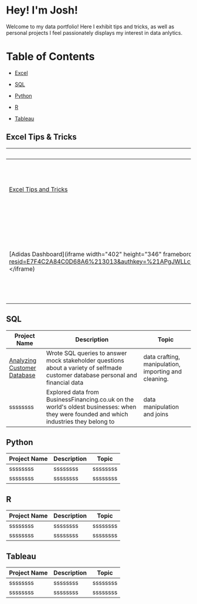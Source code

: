 # **Hey! I'm Josh!**
Welcome to my data portfolio! Here I exhibit tips and tricks, as well as personal projects I feel passionately displays my interest in data anlytics.
# Table of Contents
* [Excel](#Excel-Tips--Tricks)
  
* [SQL](#SQL)

* [Python](#Python)

* [R](#R)

* [Tableau](#Tableau)

## Excel Tips & Tricks
Project Name  | Description   |  Topic
------------- | ------------- | ------------------
 [Excel Tips and Tricks](https://github.com/Josh9182/Excel-Tips-and-Tricks)| Wrote Excel functions that assist with expediting the data analysis process. | data cleaning, advanced charting, and data formating.
[Adidas Dashboard](iframe width="402" height="346" frameborder="0" scrolling="no" src="https://onedrive.live.com/embed?resid=E7F4C2A84C0D68A6%213013&authkey=%21APgJWLLcjliw_b8&em=2&wdAllowInteractivity=False&wdHideGridlines=True&wdHideHeaders=True&wdDownloadButton=True&wdInConfigurator=True&wdInConfigurator=True"></iframe) | Used the Adidas American branch's financial records to create a dashboard highlighting key information | dashboard creation, charting, adjustable pivot charts & tables, formatting. 

## SQL
Project Name  | Description   |  Topic
------------- | ------------- | ------------------
[Analyzing Customer Database](https://github.com/Josh9182/SQL-Projects/tree/main/SQL-Portfolio)| Wrote SQL queries to answer mock stakeholder questions about a variety of selfmade customer database personal and financial data | data crafting, manipulation, importing and cleaning.
ssssssss | Explored data from BusinessFinancing.co.uk on the world's oldest businesses: when they were founded and which industries they belong to | data manipulation and joins

## Python 
Project Name  | Description   |  Topic
------------- | ------------- | ------------------
 ssssssss| ssssssss  | ssssssss
 ssssssss | ssssssss | ssssssss
 
## R
Project Name  | Description   |  Topic
------------- | ------------- | ------------------
 ssssssss| ssssssss  | ssssssss
 ssssssss | ssssssss | ssssssss

## Tableau
Project Name  | Description   |  Topic
------------- | ------------- | ------------------
 ssssssss| ssssssss  | ssssssss
 ssssssss | ssssssss | ssssssss
